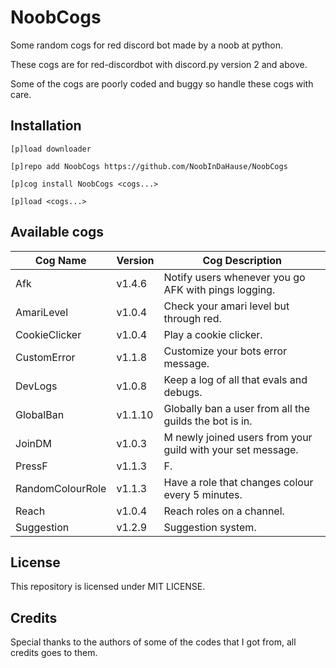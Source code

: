 # NoobCogs

Some random cogs for red discord bot made by a noob at python.

These cogs are for red-discordbot with discord.py version 2 and above.

Some of the cogs are poorly coded and buggy so handle these cogs with care.

## Installation

```
[p]load downloader

[p]repo add NoobCogs https://github.com/NoobInDaHause/NoobCogs

[p]cog install NoobCogs <cogs...>

[p]load <cogs...>
```

## Available cogs

| Cog Name         |  Version  | Cog Description                                             |
| ---------------- | --------- | ----------------------------------------------------------- |
| Afk              |  v1.4.6   | Notify users whenever you go AFK with pings logging.        |
| AmariLevel       |  v1.0.4   | Check your amari level but through red.                     |
| CookieClicker    |  v1.0.4   | Play a cookie clicker.                                      |
| CustomError      |  v1.1.8   | Customize your bots error message.                          |
| DevLogs          |  v1.0.8   | Keep a log of all that evals and debugs.                    |
| GlobalBan        |  v1.1.10  | Globally ban a user from all the guilds the bot is in.      |
| JoinDM           |  v1.0.3   | M newly joined users from your guild with your set message. |
| PressF           |  v1.1.3   | F.                                                          |
| RandomColourRole |  v1.1.3   | Have a role that changes colour every 5 minutes.            |
| Reach            |  v1.0.4   | Reach roles on a channel.                                   |
| Suggestion       |  v1.2.9   | Suggestion system.                                          |

## License

This repository is licensed under MIT LICENSE.

## Credits

Special thanks to the authors of some of the codes that I got from, all credits goes to them.
